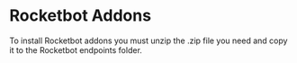 # Rocketbot Addons

To install Rocketbot addons you must unzip the .zip file you need and copy it to the Rocketbot endpoints folder.
